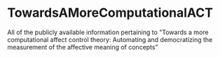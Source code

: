 # TowardsAMoreComputationalACT
All of the publicly available information pertaining to "Towards a more computational affect control theory:  Automating and democratizing the measurement of the affective meaning of concepts"
